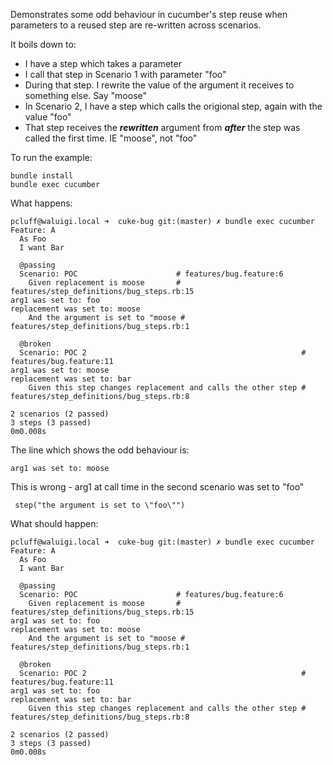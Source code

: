 Demonstrates some odd behaviour in cucumber's step reuse when parameters to a reused step are re-written across scenarios.

It boils down to:

* I have a step which takes a parameter
* I call that step in Scenario 1 with parameter "foo"
 * During that step. I rewrite the value of the argument it receives to something else. Say "moose"
* In Scenario 2, I have a step which calls the origional step, again with the value "foo"
 * That step receives the ***rewritten*** argument from ***after*** the step was called the first time. IE "moose", not "foo"

To run the example:

    bundle install
    bundle exec cucumber

What happens:

    pcluff@waluigi.local ➜  cuke-bug git:(master) ✗ bundle exec cucumber
    Feature: A
      As Foo
      I want Bar
    
      @passing
      Scenario: POC                      # features/bug.feature:6
        Given replacement is moose       # features/step_definitions/bug_steps.rb:15
    arg1 was set to: foo
    replacement was set to: moose
        And the argument is set to "moose # features/step_definitions/bug_steps.rb:1
    
      @broken
      Scenario: POC 2                                                # features/bug.feature:11
    arg1 was set to: moose
    replacement was set to: bar
        Given this step changes replacement and calls the other step # features/step_definitions/bug_steps.rb:8
    
    2 scenarios (2 passed)
    3 steps (3 passed)
    0m0.008s

The line which shows the odd behaviour is:

    arg1 was set to: moose

This is wrong - arg1 at call time in the second scenario was set to "foo"

     step("the argument is set to \"foo\"")

What should happen: 

    pcluff@waluigi.local ➜  cuke-bug git:(master) ✗ bundle exec cucumber
    Feature: A
      As Foo
      I want Bar
    
      @passing
      Scenario: POC                      # features/bug.feature:6
        Given replacement is moose       # features/step_definitions/bug_steps.rb:15
    arg1 was set to: foo
    replacement was set to: moose
        And the argument is set to "moose # features/step_definitions/bug_steps.rb:1
    
      @broken
      Scenario: POC 2                                                # features/bug.feature:11
    arg1 was set to: foo
    replacement was set to: bar
        Given this step changes replacement and calls the other step # features/step_definitions/bug_steps.rb:8
    
    2 scenarios (2 passed)
    3 steps (3 passed)
    0m0.008s
